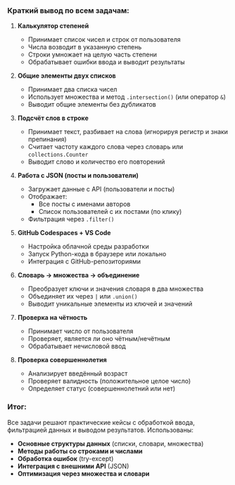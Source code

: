 ### **Краткий вывод по всем задачам:**

1. **Калькулятор степеней**  
   - Принимает список чисел и строк от пользователя  
   - Числа возводит в указанную степень  
   - Строки умножает на целую часть степени  
   - Обрабатывает ошибки ввода и выводит результаты  

2. **Общие элементы двух списков**  
   - Принимает два списка чисел  
   - Использует множества и метод `.intersection()` (или оператор `&`)  
   - Выводит общие элементы без дубликатов  

3. **Подсчёт слов в строке**  
   - Принимает текст, разбивает на слова (игнорируя регистр и знаки препинания)  
   - Считает частоту каждого слова через словарь или `collections.Counter`  
   - Выводит слово и количество его повторений  

4. **Работа с JSON (посты и пользователи)**  
   - Загружает данные с API (пользователи и посты)  
   - Отображает:  
     - Все посты с именами авторов  
     - Список пользователей с их постами (по клику)  
   - Фильтрация через `.filter()`  

5. **GitHub Codespaces + VS Code**  
   - Настройка облачной среды разработки  
   - Запуск Python-кода в браузере или локально  
   - Интеграция с GitHub-репозиториями  

6. **Словарь → множества → объединение**  
   - Преобразует ключи и значения словаря в два множества  
   - Объединяет их через `|` или `.union()`  
   - Выводит уникальные элементы из ключей и значений  

7. **Проверка на чётность**  
   - Принимает число от пользователя  
   - Проверяет, является ли оно чётным/нечётным  
   - Обрабатывает нечисловой ввод  

8. **Проверка совершеннолетия**  
   - Анализирует введённый возраст  
   - Проверяет валидность (положительное целое число)  
   - Определяет статус (совершеннолетний или нет)  

### **Итог:**  
Все задачи решают практические кейсы с обработкой ввода, фильтрацией данных и выводом результатов. Использованы:  
- **Основные структуры данных** (списки, словари, множества)  
- **Методы работы со строками и числами**  
- **Обработка ошибок** (try-except)  
- **Интеграция с внешними API** (JSON)  
- **Оптимизация через множества и словари**  


